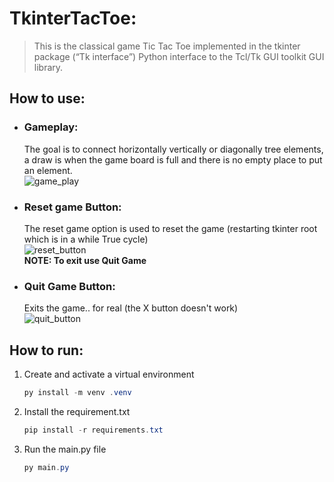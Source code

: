 # TkinterTacToe:
> This is the classical game Tic Tac Toe implemented in the tkinter     package (“Tk interface”) Python interface to the Tcl/Tk GUI toolkit GUI library.

## How to use:
  - ### Gameplay:  
    The goal is to connect horizontally vertically or diagonally tree elements, a draw is when the game board is full and there is no empty place to put an element.  
    ![game_play](https://i.imgur.com/HntJa5A.gif)

  - ### Reset game Button:
    The reset game option is used to reset the game (restarting tkinter root which is in a while True cycle)  
    ![reset_button](https://i.imgur.com/h883cni.gif)  
    **NOTE: To exit use Quit Game**
  
  - ### Quit Game Button:
    Exits the game.. for real (the X button doesn't work)  
    ![quit_button](https://i.imgur.com/lZvi4jt.gif)  

## How to run:

1. Create and activate a virtual environment
    ~~~ powershell
    py install -m venv .venv
    ~~~

2. Install the requirement.txt
    ~~~ powershell
    pip install -r requirements.txt
    ~~~

3. Run the main.py file
    ~~~ powershell
    py main.py
    ~~~
